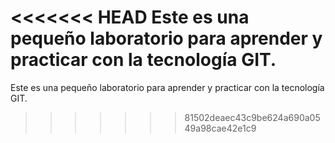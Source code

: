 <<<<<<< HEAD
Este es una pequeño laboratorio para aprender y practicar con la tecnología GIT.
=======
Este es una pequeño laboratorio para aprender y practicar con la tecnología GIT.
>>>>>>> 81502deaec43c9be624a690a0549a98cae42e1c9
